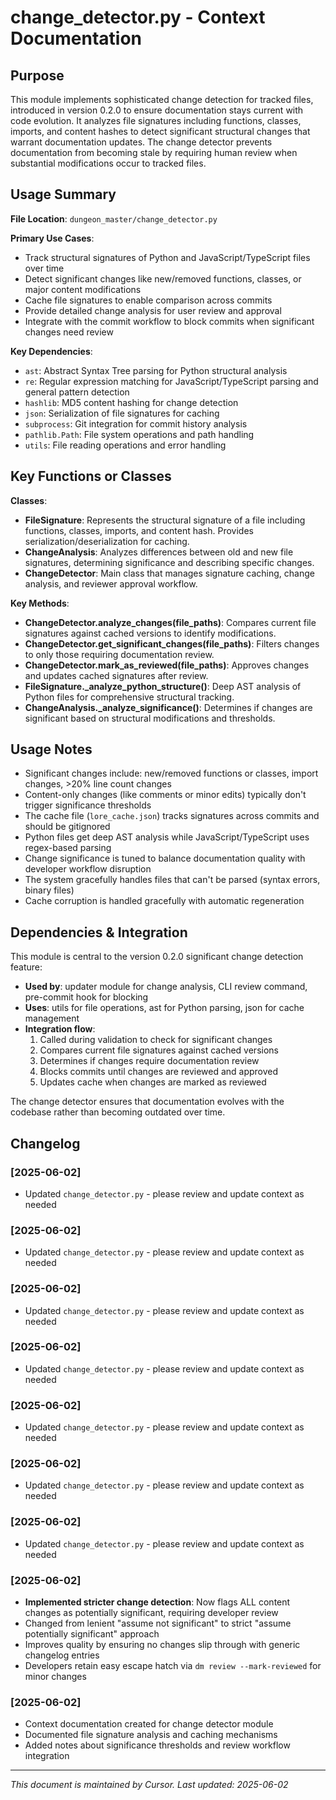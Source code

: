 # change_detector.py - Context Documentation

## Purpose

This module implements sophisticated change detection for tracked files, introduced in version 0.2.0 to ensure documentation stays current with code evolution. It analyzes file signatures including functions, classes, imports, and content hashes to detect significant structural changes that warrant documentation updates. The change detector prevents documentation from becoming stale by requiring human review when substantial modifications occur to tracked files.

## Usage Summary

**File Location**: `dungeon_master/change_detector.py`

**Primary Use Cases**:

- Track structural signatures of Python and JavaScript/TypeScript files over time
- Detect significant changes like new/removed functions, classes, or major content modifications
- Cache file signatures to enable comparison across commits
- Provide detailed change analysis for user review and approval
- Integrate with the commit workflow to block commits when significant changes need review

**Key Dependencies**:

- `ast`: Abstract Syntax Tree parsing for Python structural analysis
- `re`: Regular expression matching for JavaScript/TypeScript parsing and general pattern detection
- `hashlib`: MD5 content hashing for change detection
- `json`: Serialization of file signatures for caching
- `subprocess`: Git integration for commit history analysis
- `pathlib.Path`: File system operations and path handling
- `utils`: File reading operations and error handling

## Key Functions or Classes

**Classes**:

- **FileSignature**: Represents the structural signature of a file including functions, classes, imports, and content hash. Provides serialization/deserialization for caching.
- **ChangeAnalysis**: Analyzes differences between old and new file signatures, determining significance and describing specific changes.
- **ChangeDetector**: Main class that manages signature caching, change analysis, and reviewer approval workflow.

**Key Methods**:

- **ChangeDetector.analyze_changes(file_paths)**: Compares current file signatures against cached versions to identify modifications.
- **ChangeDetector.get_significant_changes(file_paths)**: Filters changes to only those requiring documentation review.
- **ChangeDetector.mark_as_reviewed(file_paths)**: Approves changes and updates cached signatures after review.
- **FileSignature.\_analyze_python_structure()**: Deep AST analysis of Python files for comprehensive structural tracking.
- **ChangeAnalysis.\_analyze_significance()**: Determines if changes are significant based on structural modifications and thresholds.

## Usage Notes

- Significant changes include: new/removed functions or classes, import changes, >20% line count changes
- Content-only changes (like comments or minor edits) typically don't trigger significance thresholds
- The cache file (`lore_cache.json`) tracks signatures across commits and should be gitignored
- Python files get deep AST analysis while JavaScript/TypeScript uses regex-based parsing
- Change significance is tuned to balance documentation quality with developer workflow disruption
- The system gracefully handles files that can't be parsed (syntax errors, binary files)
- Cache corruption is handled gracefully with automatic regeneration

## Dependencies & Integration

This module is central to the version 0.2.0 significant change detection feature:

- **Used by**: updater module for change analysis, CLI review command, pre-commit hook for blocking
- **Uses**: utils for file operations, ast for Python parsing, json for cache management
- **Integration flow**:
  1. Called during validation to check for significant changes
  2. Compares current file signatures against cached versions
  3. Determines if changes require documentation review
  4. Blocks commits until changes are reviewed and approved
  5. Updates cache when changes are marked as reviewed

The change detector ensures that documentation evolves with the codebase rather than becoming outdated over time.

## Changelog

### [2025-06-02]

- Updated `change_detector.py` - please review and update context as needed

### [2025-06-02]

- Updated `change_detector.py` - please review and update context as needed

### [2025-06-02]

- Updated `change_detector.py` - please review and update context as needed

### [2025-06-02]

- Updated `change_detector.py` - please review and update context as needed

### [2025-06-02]

- Updated `change_detector.py` - please review and update context as needed

### [2025-06-02]

- Updated `change_detector.py` - please review and update context as needed

### [2025-06-02]

- Updated `change_detector.py` - please review and update context as needed

### [2025-06-02]

- **Implemented stricter change detection**: Now flags ALL content changes as potentially significant, requiring developer review
- Changed from lenient "assume not significant" to strict "assume potentially significant" approach
- Improves quality by ensuring no changes slip through with generic changelog entries
- Developers retain easy escape hatch via `dm review --mark-reviewed` for minor changes

### [2025-06-02]

- Context documentation created for change detector module
- Documented file signature analysis and caching mechanisms
- Added notes about significance thresholds and review workflow integration

---

_This document is maintained by Cursor. Last updated: 2025-06-02_
